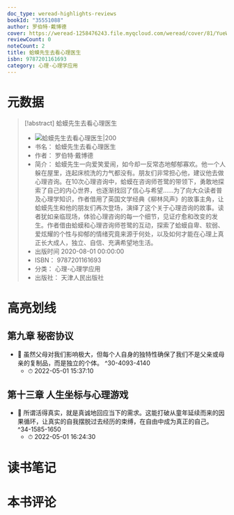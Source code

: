 ```yaml
---
doc_type: weread-highlights-reviews
bookId: "35551088"
author: 罗伯特·戴博德
cover: https://weread-1258476243.file.myqcloud.com/weread/cover/81/YueWen_35551088/t7_YueWen_35551088.jpg
reviewCount: 0
noteCount: 2
title: 蛤蟆先生去看心理医生
isbn: 9787201161693
category: 心理-心理学应用
---
```

# 元数据
> [!abstract] 蛤蟆先生去看心理医生
> - ![ 蛤蟆先生去看心理医生|200](https://weread-1258476243.file.myqcloud.com/weread/cover/81/YueWen_35551088/t7_YueWen_35551088.jpg)
> - 书名： 蛤蟆先生去看心理医生
> - 作者： 罗伯特·戴博德
> - 简介： 蛤蟆先生一向爱笑爱闹，如今却一反常态地郁郁寡欢。他一个人躲在屋里，连起床梳洗的力气都没有。朋友们非常担心他，建议他去做心理咨询。在10次心理咨询中，蛤蟆在咨询师苍鹭的带领下，勇敢地探索了自己的内心世界，也逐渐找回了信心与希望……为了向大众读者普及心理学知识，作者借用了英国文学经典《柳林风声》的故事主角，让蛤蟆先生和他的朋友们再次登场，演绎了这个关于心理咨询的故事。读者犹如亲临现场，体验心理咨询的每一个细节，见证疗愈和改变的发生。作者借由蛤蟆和心理咨询师苍鹭的互动，探索了蛤蟆自卑、软弱、爱炫耀的个性与抑郁的情绪究竟来源于何处，以及如何才能在心理上真正长大成人，独立、自信、充满希望地生活。
> - 出版时间 2020-08-01 00:00:00
> - ISBN： 9787201161693
> - 分类： 心理-心理学应用
> - 出版社： 天津人民出版社

# 高亮划线

## 第九章 秘密协议


- 📌 虽然父母对我们影响极大，但每个人自身的独特性确保了我们不是父亲或母亲的复制品，而是独立的个体。 ^30-4093-4140
    - ⏱ 2022-05-01 15:37:10 
## 第十三章 人生坐标与心理游戏


- 📌 所谓活得真实，就是真诚地回应当下的需求。这能打破从童年延续而来的因果循环，让真实的自我摆脱过去经历的束缚，在自由中成为真正的自己。 ^34-1585-1650
    - ⏱ 2022-05-01 16:24:30 
# 读书笔记

# 本书评论
